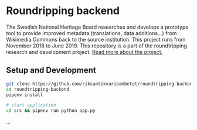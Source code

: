 # Roundripping backend

The Swedish National Heritage Board researches and develops a prototype tool to provide improved metadata (translations, data additions...) from Wikimedia Commons back to the source institution. This project runs from November 2018 to June 2019. This repository is a part of the roundtripping research and development project. [Read more about the project.](https://meta.wikimedia.org/wiki/Wikimedia_Commons_Data_Roundtripping)

## Setup and Development

```bash
git clone https://github.com/riksantikvarieambetet/roundtripping-backend.git
cd roundtripping-backend
pipenv install

# start application
cd src && pipenv run python app.py
```

...
